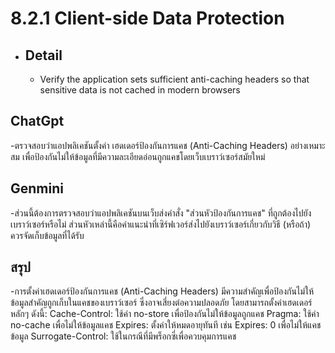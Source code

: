 # 8.2.1 Client-side Data Protection
- ## Detail
  - Verify the application sets sufficient anti-caching headers so that sensitive
data is not cached in modern browsers

## ChatGpt 
 -ตรวจสอบว่าแอปพลิเคชันตั้งค่า เฮดเดอร์ป้องกันการแคช (Anti-Caching Headers) อย่างเหมาะสม เพื่อป้องกันไม่ให้ข้อมูลที่มีความละเอียดอ่อนถูกแคชโดยเว็บเบราว์เซอร์สมัยใหม่

## Genmini
 -ส่วนนี้ต้องการตรวจสอบว่าแอปพลิเคชันบนเว็บส่งคำสั่ง "ส่วนหัวป้องกันการแคช" ที่ถูกต้องไปยังเบราว์เซอร์หรือไม่ ส่วนหัวเหล่านี้คือคำแนะนำที่เซิร์ฟเวอร์ส่งไปยังเบราว์เซอร์เกี่ยวกับวิธี (หรือถ้า) ควรจัดเก็บข้อมูลที่ได้รับ

## สรุป
 -การตั้งค่าเฮดเดอร์ป้องกันการแคช (Anti-Caching Headers) มีความสำคัญเพื่อป้องกันไม่ให้ข้อมูลสำคัญถูกเก็บในแคชของเบราว์เซอร์ ซึ่งอาจเสี่ยงต่อความปลอดภัย โดยสามารถตั้งค่าเฮดเดอร์หลักๆ ดังนี้:
   Cache-Control: ใช้ค่า no-store เพื่อป้องกันไม่ให้ข้อมูลถูกแคช
   Pragma: ใช้ค่า no-cache เพื่อไม่ให้ข้อมูลแคช
   Expires: ตั้งค่าให้หมดอายุทันที เช่น Expires: 0 เพื่อไม่ให้แคชข้อมูล
   Surrogate-Control: ใช้ในกรณีที่มีพร็อกซี่เพื่อควบคุมการแคช
